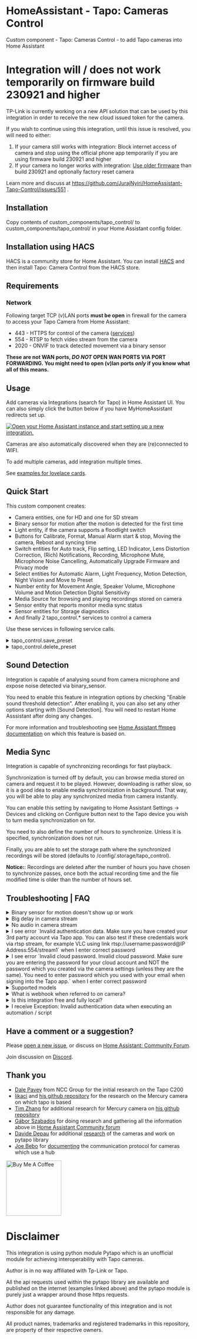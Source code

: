 # HomeAssistant - Tapo: Cameras Control

Custom component - Tapo: Cameras Control - to add Tapo cameras into Home Assistant

# Integration will / does not work temporarily on firmware build 230921 and higher

TP-Link is currently working on a new API solution that can be used by this integration in order to receive the new cloud issued token for the camera. 

If you wish to continue using this integration, until this issue is resolved, you will need to either:

1. If your camera still works with integration: Block internet access of camera and stop using the official phone app temporarily if you are using firmware build 230921 and higher
2. If your camera no longer works with integration: [Use older firmware](https://github.com/JurajNyiri/HomeAssistant-Tapo-Control/discussions/625) than build 230921 and optionally factory reset camera

Learn more and discuss at https://github.com/JurajNyiri/HomeAssistant-Tapo-Control/issues/551 .

## Installation

Copy contents of custom_components/tapo_control/ to custom_components/tapo_control/ in your Home Assistant config folder.

## Installation using HACS

HACS is a community store for Home Assistant. You can install [HACS](https://github.com/custom-components/hacs) and then install Tapo: Camera Control from the HACS store.

## Requirements

### Network

Following target TCP (v)LAN ports **must be open** in firewall for the camera to access your Tapo Camera from Home Assistant:

- 443 - HTTPS for control of the camera ([services](https://github.com/JurajNyiri/HomeAssistant-Tapo-Control#services))
- 554 - RTSP to fetch video stream from the camera
- 2020 - ONVIF to track detected movement via a binary sensor

**These are not WAN ports, _DO NOT_ OPEN WAN PORTS VIA PORT FORWARDING. You might need to open (v)lan ports _only_ if you know what all of this means.**

## Usage

Add cameras via Integrations (search for Tapo) in Home Assistant UI. You can also simply click the button below if you have MyHomeAssistant redirects set up.

[![Open your Home Assistant instance and start setting up a new integration.](https://my.home-assistant.io/badges/config_flow_start.svg)](https://my.home-assistant.io/redirect/config_flow_start/?domain=tapo_control)

Cameras are also automatically discovered when they are (re)connected to WIFI.

To add multiple cameras, add integration multiple times.

See [examples for lovelace cards](https://github.com/JurajNyiri/HomeAssistant-Tapo-Control/blob/main/examples/EXAMPLES_LOVELACE.md).

## Quick Start

This custom component creates:

- Camera entities, one for HD and one for SD stream
- Binary sensor for motion after the motion is detected for the first time
- Light entity, if the camera supports a floodlight switch
- Buttons for Calibrate, Format, Manual Alarm start & stop, Moving the camera, Reboot and syncing time
- Switch entities for Auto track, Flip setting, LED Indicator, Lens Distortion Correction, (Rich) Notifications, Recording, Microphone Mute, Microphone Noise Cancelling, Automatically Upgrade Firmware and Privacy mode
- Select entities for Automatic Alarm, Light Frequency, Motion Detection, Night Vision and Move to Preset
- Number entity for Movement Angle, Speaker Volume, Microphone Volume and Motion Detection Digital Sensitivity
- Media Source for browsing and playing recordings stored on camera
- Sensor entity that reports monitor media sync status
- Sensor entities for Storage diagnostics
- And finally 2 tapo_control.\* services to control a camera

Use these services in following service calls.

<details>
  <summary>tapo_control.save_preset</summary>

Saves the current PTZ position to a preset

- **name** Required: Name of the preset. Cannot be empty or a number
</details>

<details>
  <summary>tapo_control.delete_preset</summary>

Deletes a preset

- **preset** Required: PTZ preset ID or a Name. See possible presets in entity attributes
</details>

## Sound Detection

Integration is capable of analysing sound from camera microphone and expose noise detected via binary_sensor.

You need to enable this feature in integration options by checking "Enable sound threshold detection". After enabling it, you can also set any other options starting with [Sound Detection]. You will need to restart Home Asssistant after doing any changes.

For more information and troubleshooting see [Home Assistant ffmpeg documentation](https://www.home-assistant.io/integrations/ffmpeg_noise/) on which this feature is based on.

## Media Sync

Integration is capable of synchronizing recordings for fast playback.

Synchronization is turned off by default, you can browse media stored on camera and request it to be played. However, downloading is rather slow, so it is a good idea to enable media synchronization in background. That way, you will be able to play any synchronized media from camera instantly.

You can enable this setting by navigating to Home Assistant Settings -> Devices and clicking on Configure button next to the Tapo device you wish to turn media synchronization on for.

You need to also define the number of hours to synchronize. Unless it is specified, synchronization does not run.

Finally, you are able to set the storage path where the synchronized recordings will be stored (defaults to /config/.storage/tapo_control).

**Notice:**: Recordings are deleted after the number of hours you have chosen to synchronize passes, once both the actual recording time and the file modified time is older than the number of hours set.

## Troubleshooting | FAQ

<details>
  <summary>Binary sensor for motion doesn't show up or work</summary>

Motion sensor is added only after a motion is detected for the first time.

- Make sure the camera has motion detection turned on
- Make sure the camera has privacy mode turned off
- Make sure the camera can see you and your movement
- If you have webhooks enabled, and your Home Assistant internal URL is reachable on HTTP, make sure camera can reach it. 
- Make sure you have correct IP set for Home Assistant. Turn on Advanced Mode under `/profile`. Go to `/config/network` and under `Network Adapter` verify correct IP is shown for the device. If it is not correct, under `Home Assistant URL` uncheck `Automatic` next to `Local Network` and set it to `http://<some IP address>:8123`. **DO NOT USE HTTPS**.
- Certain camera firmwares have pullpoint broken, with only webhooks working. If you are not able to run webhooks because of above (https, or vlan setup), binary sensor will never show up.
- Try walking in front of the camera
- If above didn't work, restart the camera and try again

Also make sure that:

- binary sensor is not disabled via entity, check .storage/core.entity_registry for disabled entities, look for "disabled_by": "user" on platform "tapo_control". If it is, remove the whole entity or change to "disabled_by": null, and restart HASS.
- binary sensor is enabled in tapo integration options
- onvif port 2020 on camera is opened
</details>

<details>
  <summary>Big delay in camera stream</summary>

This is a [known issue](https://community.home-assistant.io/t/i-tried-all-the-camera-platforms-so-you-dont-have-to/222999) of Home Assistant.

There is an ability to disable usage of Home Assistant Stream component for the camera, which might lower the delay very significantly at cost of higher CPU usage.

You can choose to disable stream component when adding the camera, or via Options when camera has already been added. This change requires a restart of Home Assistant.

There might be some disadvantages to doing this, like losing option to control playback and a higher CPU usage.
Results depend on your hardware and future Home Assistant updates.

If you disable stream and your hardware is not up to the task, you will get artifacts, bigger delay and freezes.

If you wish, try it out and see what works best for you.

**Another possibility is using [WebRTC Camera by AlexxIT](https://github.com/AlexxIT/WebRTC).**

Example working configuration:

```
type: custom:webrtc-camera
entity: camera.bedroom_hd
```

</details>

<details>
  <summary>No audio in camera stream</summary>

Supported audio codecs in Home Assistant are "aac", "ac3" and "mp3".

Tapo Cameras use PCM ALAW (alaw) which is not supported.

[More details here.](https://github.com/JurajNyiri/HomeAssistant-Tapo-Control/issues/58#issuecomment-762787442)

**You can get sound working using [WebRTC Camera by AlexxIT](https://github.com/AlexxIT/WebRTC).**

Example working configuration:

```
type: custom:webrtc-camera
entity: camera.bedroom_hd
```

</details>

<details>
  <summary>I see error `Invalid authentication data. Make sure you have created your 3rd party account via Tapo app. You can also test if these credentials work via rtsp stream, for example VLC using link rtsp://username:password@IP Address:554/stream1` when I enter correct password</summary>

You might be entering incorrect password or are encountering a camera limitation.

See [official Tapo documentation](https://www.tp-link.com/cz/support/faq/2742/)

> **Q3**: Can multiple accounts/devices view the Tapo camera at the same time?
> 
> **A**: Currently, each camera can be controlled or managed by only one account on the Tapo App. You can share it with 5 different accounts at most, and these two accounts can only access live view and playback features of the camera.
> 
> Each camera also supports up to 2 simultaneous video streams. You could use up to 2 devices to view the live feed of the camera simultaneously using the Tapo App or via RTSP. You may also only view the playback of a camera using one Tapo app at a time.

As well as:

> **Q4**: Why can’t I use Tapo Care, SD card, and NVR at the same time?
>
> **A**: Due to the limited hardware performance of the camera itself, Tapo Care works best with one of the NVR or SD card recordings.
>
> If you are using an SD card and Tapo Care at the same time, the NVR(RTSP/ONVIF) will be disabled.
> 
> To restart the recording on the NVR, please remove the SD card from the camera.

</details>

<details>
  <summary>I see error `Invalid cloud password. Invalid cloud password. Make sure you are entering the password for your cloud account and NOT the password which you created via the camera settings (unless they are the same). You need to enter password which you used with your email when signing into the Tapo app.` when I enter correct password</summary>

  If you are using firmware build 230921 and higher, check issue https://github.com/JurajNyiri/HomeAssistant-Tapo-Control/issues/551.

  Otherwise, try those troubleshooting options:

  1. Make sure that "Two-Step Verification" for login is disabled. Go in the Tapo app > Me > View Account > Login Security > Turn off the "Two-Step Verification".
  2. Reset your password.
  3. Make sure your camera can access the internet.
  4. Reboot your camera a few times.
  5. Reset the camera. Remove it from your account, do a factory reset, add it back with internet access, add it back to the integration.

</details>

<details>
  <summary>Supported models</summary>

Users reported full functionality with following Tapo Cameras:

- TC60
- TC70
- C100
- C110
- C120
- C200
- C210
- C220
- C225
- C310
- C320WS
- C500
- C510W
- C520WS

The integration _should_ work with any other non-battery Tapo Cameras.

Battery cameras controlled via HUB are working only for control:

- C420S2

If you had success with some other model, please report it via a new issue.

</details>

<details>
  <summary>What is webhook when referred to on camera?</summary>

Camera uses ONVIF standard to communicate motion events. This communication can work with 2 ways:
  
  1. Pullpoint: Client opens connection to the camera and waits until the camera responds. Camera responds only when there is some event to communicate. After camera responds, client reopens the connection and waits again.
  2. Webhook: Client tells the camera its URL to receive events at. When an event happens, camera communicates this to the URL client defined.
  
Webhooks are the preffered method of communication as they are faster and lighter. That being said;
  
  - Webhooks require an HTTP only HA setup because Tapo cameras do not support HTTPS webhooks
  - Webhooks require a proper base_url to be defined in HA, so that the URL communicated is correct (you can check URL sent by enabling debug logs for homeassistant.onvif)
  
Points above are automatically determined by this integration and if the HA does not meet the criteria, webhooks are disabled. That being said;

  - There are camera (and/or firmwares) which freeze when both webhooks and pullpoint connection is created, which happens at the start to see if webhooks is supported at all so that communication can fallback back to pullpoint.
  - There are camera firmwares which have pullpoint broken (1.3.6 C200) and only webhooks work
  
For webhooks to work, all the user needs to do is make sure he is using HA on HTTP and that the HA is available on the URL communicated.

</details>

<details>
  <summary>Is this integration free and fully local?</summary>

Yes, the integration is free and does not require any paid subscriptions. It is also fully local requiring no internet access from the camera or this integration.

</details>

<details>
  <summary>I receive Exception: Invalid authentication data when executing an automation / script</summary>

Firmwares of cameras expect messages in sequential order. Sending them in parallel can lead to 401 code from camera which shows us with this exception.

You will need to send the automation actions in sequence instead, possibly with delay as well if needed.

See https://github.com/JurajNyiri/HomeAssistant-Tapo-Control/issues/488 for more information.

</details>
  
## Have a comment or a suggestion?

Please [open a new issue](https://github.com/JurajNyiri/HomeAssistant-Tapo-Control/issues/new/choose), or discuss on [Home Assistant: Community Forum](https://community.home-assistant.io/t/tapo-cameras-control/231795).

Join discussion on [Discord](https://discord.gg/pa54QyK).

## Thank you

- [Dale Pavey](https://research.nccgroup.com/2020/07/31/lights-camera-hacked-an-insight-into-the-world-of-popular-ip-cameras/) from NCC Group for the initial research on the Tapo C200
- [likaci](https://github.com/likaci) and [his github repository](https://github.com/likaci/mercury-ipc-control) for the research on the Mercury camera on which tapo is based
- [Tim Zhang](https://github.com/ttimasdf) for additional research for Mercury camera on [his github repository](https://github.com/ttimasdf/mercury-ipc-control)
- [Gábor Szabados](https://github.com/GSzabados) for doing research and gathering all the information above in [Home Assistant Community forum](https://community.home-assistant.io/t/use-pan-tilt-function-for-tp-link-tapo-c200-from-home-assistant/170143/18)
- [Davide Depau](https://github.com/Depau) for additional [research](https://md.depau.eu/s/r1Ys_oWoP) of the cameras and work on pytapo library
- [Joe Bebo](https://github.com/bebo-dot-dev) for [documenting](https://github.com/JurajNyiri/HomeAssistant-Tapo-Control/issues/243) the communication protocol for cameras which use a hub

<a href="https://www.buymeacoffee.com/jurajnyiri" target="_blank"><img src="https://cdn.buymeacoffee.com/buttons/v2/default-blue.png" alt="Buy Me A Coffee"  width="150px" ></a>

# Disclaimer

This integration is using python module Pytapo which is an unofficial module for achieving interoperability with Tapo cameras.

Author is in no way affiliated with Tp-Link or Tapo.

All the api requests used within the pytapo library are available and published on the internet (examples linked above) and the pytapo module is purely just a wrapper around those https requests.

Author does not guarantee functionality of this integration and is not responsible for any damage.

All product names, trademarks and registered trademarks in this repository, are property of their respective owners.
